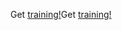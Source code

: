 <span data-ttu-id="dd60d-101">Get [training!](https://docs.microsoft.com/en-us/dynamics365/get-started/training/)</span><span class="sxs-lookup"><span data-stu-id="dd60d-101">Get [training!](https://docs.microsoft.com/en-us/dynamics365/get-started/training/)</span></span>
